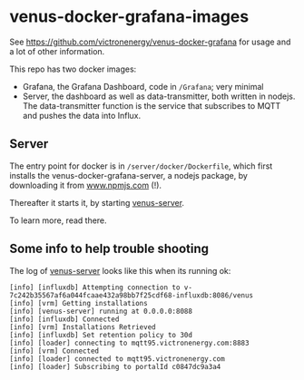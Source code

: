 # venus-docker-grafana-images
See https://github.com/victronenergy/venus-docker-grafana for usage and a lot of other information.

This repo has two docker images:

- Grafana, the Grafana Dashboard, code in `/Grafana`; very minimal
- Server, the dashboard as well as data-transmitter, both written in nodejs. The data-transmitter function is the service that subscribes to MQTT and pushes the data into Influx.

## Server

The entry point for docker is in `/server/docker/Dockerfile`, which first installs the
venus-docker-grafana-server, a nodejs package, by downloading it from www.npmjs.com (!).

Thereafter it starts it, by starting [venus-server](https://github.com/victronenergy/venus-docker-grafana-images/blob/master/server/bin/venus-server).

To learn more, read there.

## Some info to help trouble shooting

The log of [venus-server](https://github.com/victronenergy/venus-docker-grafana-images/blob/master/server/bin/venus-server)
looks like this when its running ok:
```
[info] [influxdb] Attempting connection to v-7c242b35567af6a044fcaae432a98bb7f25cdf68-influxdb:8086/venus
[info] [vrm] Getting installations
[info] [venus-server] running at 0.0.0.0:8088
[info] [influxdb] Connected
[info] [vrm] Installations Retrieved
[info] [influxdb] Set retention policy to 30d
[info] [loader] connecting to mqtt95.victronenergy.com:8883
[info] [vrm] Connected
[info] [loader] connected to mqtt95.victronenergy.com
[info] [loader] Subscribing to portalId c0847dc9a3a4
```
